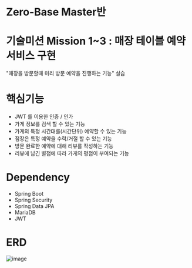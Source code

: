 Zero-Base Master반
=========
기술미션 Mission 1~3 : 매장 테이블 예약 서비스 구현
========
"매장을 방문할때 미리 방문 예약을 진행하는 기능" 실습


# 핵심기능
* JWT 를 이용한 인증 / 인가
* 가게 정보를 검색 할 수 있는 기능
* 가게의 특정 시간대를(시간단위) 예약할 수 있는 기능
* 점장은 특정 예약을 수락/거절 할 수 있는 기능
* 방문 완료한 예약에 대해 리뷰를 작성하는 기능
* 리뷰에 남긴 별점에 따라 가게의 평점이 부여되는 기능

# Dependency
* Spring Boot
* Spring Security
* Spring Data JPA
* MariaDB
* JWT

# ERD
![image](https://github.com/user-attachments/assets/351ed2fd-6186-43d4-abc4-9aef3e2bf7ae)
